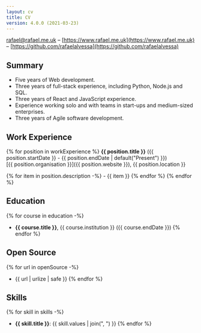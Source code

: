 ```yaml
---
layout: cv
title: CV
version: 4.0.0 (2021-03-23)
---
```


[rafael@rafael.me.uk](mailto:rafael@rafael.me.uk) –
[https://www.rafael.me.uk](https://www.rafael.me.uk) –
[https://github.com/rafaelalvessa](https://github.com/rafaelalvessa)

## Summary

- Five years of Web development.
- Three years of full-stack experience, including Python, Node.js and SQL.
- Three years of React and JavaScript experience.
- Experience working solo and with teams in start-ups and medium-sized
  enterprises.
- Three years of Agile software development.

## Work Experience

{% for position in workExperience %}
  **{{ position.title }}** ({{ position.startDate }} -
  {{ position.endDate | default("Present") }})\
  [{{ position.organisation }}]({{ position.website }}), {{ position.location }}

  {% for item in position.description -%}
    - {{ item }}
  {% endfor %}
{% endfor %}

## Education

{% for course in education -%}
  - **{{ course.title }}**, {{ course.institution }} ({{ course.endDate }})
{% endfor %}

## Open Source

{% for url in openSource -%}
  - {{ url | urlize | safe }}
{% endfor %}

## Skills

{% for skill in skills -%}
  - **{{ skill.title }}**: {{ skill.values | join(", ") }}
{% endfor %}
